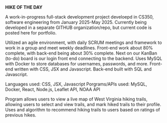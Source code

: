 **HIKE OF THE DAY**

A work-in-progress full-stack development project develoepd in CS350, software engineering from January 2025-May 2025. Currently being developed in a separate GITHUB organization/repo, but current code is posted here for portfolio.

Utilized an agile environment, with daily SCRUM meetings and framework to work in a group and meet weekly deadlines.  Front-end work about 80% complete, with back-end being about 30% complete. Next on our KanBan (to-do) board is our login front end connecting to the backend. Uses MySQL with Docker to store databases for usernames, passwords, and more. Front-end written with CSS, JSX and Javascript. Back-end built with SQL and Javascript.

Languages used: CSS, JSX, Javascript
Porgrams/APIs used: MySQL, Docker, React, Node.js, Leaflet API, NOAA API

Program allows users to view a live map of West Virginia hiking trails, allowing users to select and view trails, and mark hiked trails to their profile. Uses and algorithm to recommend hiking trails to users based on ratings of previous hikes.
